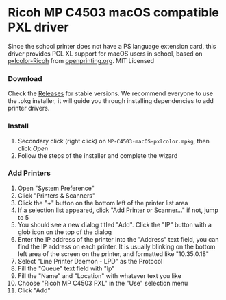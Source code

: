 # Ricoh MP C4503 macOS compatible PXL driver

Since the school printer does not have a PS language extension card, this
driver provides PCL XL support for macOS users in school, based on
[pxlcolor-Ricoh](http://www.openprinting.org/driver/pxlcolor-Ricoh/)
from [openprinting.org](http://www.openprinting.org/). MIT Licensed

### Download

Check the [Releases](/GreensboroDaySchool/MP-C4503-macOS-pxlcolor/releases)
for stable versions. We recommend everyone to use the .pkg installer, it will
guide you through installing dependencies to add printer drivers.

### Install

1.  Secondary click (right click) on `MP-C4503-macOS-pxlcolor.mpkg`, then click
    *Open*
2.  Follow the steps of the installer and complete the wizard

### Add Printers

1.	Open "System Preference"
2.	Click "Printers & Scanners"
3.	Click the "+" button on the bottom left of the printer list area
4.	If a selection list appeared, click "Add Printer or Scanner..." if not, jump to 5
5.	You should see a new dialog titled "Add". Click the "IP" button with a glob icon on the top of the dialog
6.	Enter the IP address of the printer into the "Address" text field, you can find the IP address on each printer. It is usually blinking on the bottom left area of the screen on the printer, and formatted like "10.35.0.18"
7.	Select "Line Printer Daemon - LPD" as the Protocol
8.	Fill the "Queue" text field with "lp"
9.	Fill the "Name" and "Location" with whatever text you like
10.	Choose "Ricoh MP C4503 PXL" in the "Use" selection menu
11.	Click "Add"
